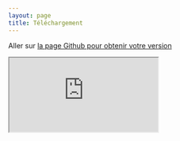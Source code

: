 ```yaml
---
layout: page
title: Téléchargement
---
```


Aller sur <a href="https://github.com/Isilex/download">la page Github pour obtenir votre version</a>

<iframe src="https://github.com/Isilex/download"/>